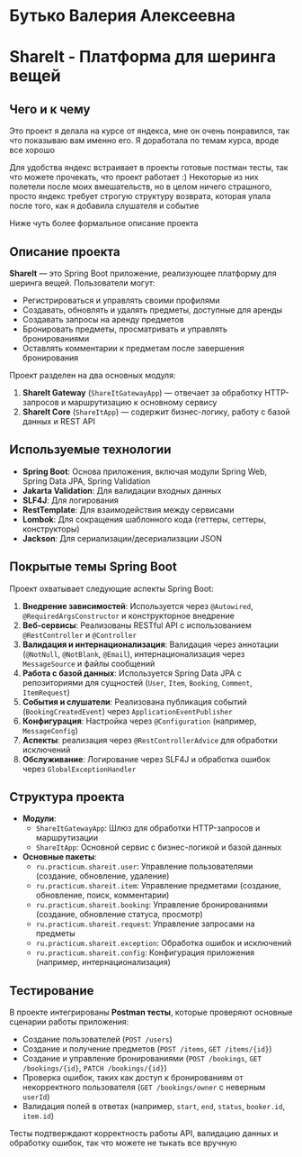 # Бутько Валерия Алексеевна

# ShareIt - Платформа для шеринга вещей

## Чего и к чему
Это проект я делала на курсе от яндекса, мне он очень понравился, так что показываю вам именно его.
Я доработала по темам курса, вроде все хорошо

Для удобства яндекс встраивает в проекты готовые постман тесты, так что можете прочекать, 
что проект работает :) Некоторые из них полетели после моих вмешательств, но в целом ничего
страшного, просто яндекс требует строгую структуру возврата, которая упала после того, как я добавила
слушателя и событие 

Ниже чуть более формальное описание проекта

## Описание проекта
**ShareIt** — это Spring Boot приложение, реализующее платформу для шеринга вещей. Пользователи могут:
- Регистрироваться и управлять своими профилями
- Создавать, обновлять и удалять предметы, доступные для аренды
- Создавать запросы на аренду предметов
- Бронировать предметы, просматривать и управлять бронированиями
- Оставлять комментарии к предметам после завершения бронирования

Проект разделен на два основных модуля:
1. **ShareIt Gateway** (`ShareItGatewayApp`) — отвечает за обработку HTTP-запросов и маршрутизацию к основному сервису
2. **ShareIt Core** (`ShareItApp`) — содержит бизнес-логику, работу с базой данных и REST API

## Используемые технологии
- **Spring Boot**: Основа приложения, включая модули Spring Web, Spring Data JPA, Spring Validation
- **Jakarta Validation**: Для валидации входных данных
- **SLF4J**: Для логирования
- **RestTemplate**: Для взаимодействия между сервисами
- **Lombok**: Для сокращения шаблонного кода (геттеры, сеттеры, конструкторы)
- **Jackson**: Для сериализации/десериализации JSON

## Покрытые темы Spring Boot
Проект охватывает следующие аспекты Spring Boot:
1. **Внедрение зависимостей**: Используется через `@Autowired`, `@RequiredArgsConstructor` и конструкторное внедрение
2. **Веб-сервисы**: Реализованы RESTful API с использованием `@RestController` и `@Controller`
3. **Валидация и интернационализация**: Валидация через аннотации (`@NotNull`, `@NotBlank`, `@Email`), интернационализация через `MessageSource` и файлы сообщений
4. **Работа с базой данных**: Используется Spring Data JPA с репозиториями для сущностей (`User`, `Item`, `Booking`, `Comment`, `ItemRequest`)
5. **События и слушатели**: Реализована публикация событий (`BookingCreatedEvent`) через `ApplicationEventPublisher`
6. **Конфигурация**: Настройка через `@Configuration` (например, `MessageConfig`)
7. **Аспекты**: реализация через `@RestControllerAdvice` для обработки исключений
8. **Обслуживание**: Логирование через SLF4J и обработка ошибок через `GlobalExceptionHandler`

## Структура проекта
- **Модули**:
    - `ShareItGatewayApp`: Шлюз для обработки HTTP-запросов и маршрутизации
    - `ShareItApp`: Основной сервис с бизнес-логикой и базой данных
- **Основные пакеты**:
    - `ru.practicum.shareit.user`: Управление пользователями (создание, обновление, удаление)
    - `ru.practicum.shareit.item`: Управление предметами (создание, обновление, поиск, комментарии)
    - `ru.practicum.shareit.booking`: Управление бронированиями (создание, обновление статуса, просмотр)
    - `ru.practicum.shareit.request`: Управление запросами на предметы
    - `ru.practicum.shareit.exception`: Обработка ошибок и исключений
    - `ru.practicum.shareit.config`: Конфигурация приложения (например, интернационализация)

## Тестирование
В проекте интегрированы **Postman тесты**, которые проверяют основные сценарии работы приложения:
- Создание пользователей (`POST /users`)
- Создание и получение предметов (`POST /items`, `GET /items/{id}`)
- Создание и управление бронированиями (`POST /bookings`, `GET /bookings/{id}`, `PATCH /bookings/{id}`)
- Проверка ошибок, таких как доступ к бронированиям от некорректного пользователя (`GET /bookings/owner` с неверным `userId`)
- Валидация полей в ответах (например, `start`, `end`, `status`, `booker.id`, `item.id`)

Тесты подтверждают корректность работы API, валидацию данных и обработку ошибок, так что можете не тыкать все вручную